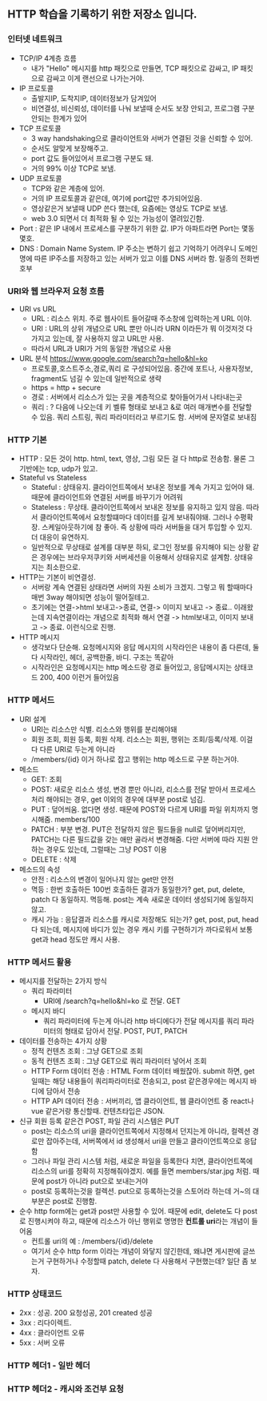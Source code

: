 HTTP 학습을 기록하기 위한 저장소 입니다.
---------------
### 인터넷 네트워크
- TCP/IP 4계층 흐름
  - 내가 "Hello" 메시지를 http 패킷으로 만들면, TCP 패킷으로 감싸고, IP 패킷으로 감싸고 이게 랜선으로 나가는거야.
- IP 프로토콜
  - 출발지IP, 도착지IP, 데이터정보가 담겨있어
  - 비연결성, 비신뢰성, 데이터를 나눠 보낼때 순서도 보장 안되고, 프로그램 구분 안되는 한계가 있어
- TCP 프로토콜
  - 3 way handshaking으로 클라이언트와 서버가 연결된 것을 신뢰할 수 있어.
  - 순서도 알맞게 보장해주고.
  - port 값도 들어있어서 프로그램 구분도 돼.
  - 거의 99% 이상 TCP로 보냄.
- UDP 프로토콜
  - TCP와 같은 계층에 있어.
  - 거의 IP 프로토콜과 같은데, 여기에 port값만 추가되어있음.
  - 영상같은거 보낼때 UDP 쓴다 했는데, 요즘에는 영상도 TCP로 보냄. 
  - web 3.0 되면서 더 최적화 될 수 있는 가능성이 열려있긴함.
- Port : 같은 IP 내에서 프로세스를 구분하기 위한 값. IP가 아파트라면 Port는 몇동 몇호.
- DNS : Domain Name System. IP 주소는 변하기 쉽고 기억하기 어려우니 도메인명에 따른 IP주소를 저장하고 있는 서버가 있고 이를 DNS 서버라 함. 일종의 전화번호부

### URI와 웹 브라우저 요청 흐름
- URI vs URL
  - URL : 리소스 위치. 주로 웹사이트 들어갈때 주소창에 입력하는게 URL 이야.
  - URI : URL의 상위 개념으로 URL 뿐만 아니라 URN 이라든가 뭐 이것저것 다 가지고 있는데, 잘 사용하지 않고 URL만 사용.
  - 따라서 URL과 URI가 거의 동일한 개념으로 사용
- URL 분석 https://www.google.com/search?q=hello&hl=ko
  - 프로토콜,호스트주소,경로,쿼리 로 구성되어있음. 중간에 포트나, 사용자정보, fragment도 넘길 수 있는데 일반적으로 생략
  - https = http + secure
  - 경로 : 서버에서 리소스가 있는 곳을 계층적으로 찾아들어가서 나타내는곳
  - 쿼리 : ? 다음에 나오는데 키 벨류 형태로 보내고 &로 여러 매개변수를 전달할 수 있음. 쿼리 스트링, 쿼리 파라미터라고 부르기도 함. 서버에 문자열로 보내짐  

### HTTP 기본
- HTTP : 모든 것이 http. html, text, 영상, 그림 모든 걸 다 http로 전송함. 물론 그 기반에는 tcp, udp가 있고.
- Stateful vs Stateless
  - Stateful : 상태유지. 클라이언트쪽에서 보내온 정보를 계속 가지고 있어야 돼. 때문에 클라이언트와 연결된 서버를 바꾸기가 어려워
  - Stateless : 무상태. 클라이언트쪽에서 보내온 정보를 유지하고 있지 않음. 따라서 클라이언트쪽에서 요청할떄마다 데이터를 길게 보내줘야돼. 그러나 수평확장. 스케일아웃하기에 참 좋아. 즉 상황에 따라 서버들을 대거 투입할 수 있지. 더 대응이 유연하지.
  - 일반적으로 무상태로 설계를 대부분 하되, 로그인 정보를 유지해야 되는 상황 같은 경우에는 브라우저쿠키와 서버세션을 이용해서 상태유지로 설계함. 상태유지는 최소한으로.
- HTTP는 기본이 비연결성. 
  - 서버랑 계속 연결된 상태라면 서버의 자원 소비가 크겠지. 그렇고 뭐 할때마다 매번 3way 해야되면 성능이 떨어질테고. 
  - 초기에는 연결->html 보내고->종료, 연결-> 이미지 보내고 -> 종료.. 이래왔는데 지속연결이라는 개념으로 최적화 해서 연결 -> html보내고, 이미지 보내고 -> 종료. 이런식으로 진행.
- HTTP 메시지
  - 생각보다 단순해. 요청메시지와 응답 메시지의 시작라인은 내용이 좀 다른데, 둘다 시작라인, 헤더, 공백한줄, 바디. 구조는 똑같아
  - 시작라인은 요청메시지는 http 메소드랑 경로 들어있고, 응답메시지는 상태코드 200, 400 이런거 들어있음
### HTTP 메서드
- URI 설계
  - URI는 리소스만 식별. 리소스와 행위를 분리해야돼
  - 회원 조회, 회원 등록, 회원 삭제. 리소스는 회원, 행위는 조회/등록/삭제. 이걸 다 다른 URI로 두는게 아니라
  - /members/{id} 이거 하나로 잡고 행위는 http 메소드로 구분 하는거야.
- 메소드
  - GET: 조회
  - POST: 새로운 리소스 생성, 변경 뿐만 아니라, 리소스를 전달 받아서 프로세스 처리 해야되는 경우, get 이외의 경우에 대부분 post로 넘김.
  - PUT : 덮어씌움. 없다면 생성. 때문에 POST와 다르게 URI를 파일 위치까지 명시해줌. members/100
  - PATCH : 부분 변경. PUT은 전달하지 않은 필드들을 null로 덮어버리지만, PATCH는 다른 필드값을 갖는 애만 골라서 변경해줌. 다만 서버에 따라 지원 안하는 경우도 있는데, 그럴때는 그냥 POST 이용
  - DELETE : 삭제
- 메소드의 속성
  - 안전 : 리소스의 변경이 일어나지 않는 get만 안전
  - 멱등 : 한번 호출하든 100번 호출하든 결과가 동일한가? get, put, delete, patch 다 동일하지. 멱등해. post는 계속 새로운 데이터 생성되기에 동일하지 않고.
  - 캐시 가능 : 응답결과 리소스를 캐시로 저장해도 되는가? get, post, put, head 다 되는데, 메시지에 바디가 있는 경우 캐시 키를 구현하기가 까다로워서 보통 get과 head 정도만 캐시 사용. 

### HTTP 메서드 활용
- 메시지를 전달하는 2가지 방식
  - 쿼리 파라미터 
    - URI에 /search?q=hello&hl=ko 로 전달. GET
  - 메시지 바디
    - 쿼리 파라미터에 두는게 아니라 http 바디에다가 전달 메시지를 쿼리 파라미터의 형태로 담아서 전달. POST, PUT, PATCH
- 데이터를 전송하는 4가지 상황
  - 정적 컨텐츠 조회 : 그냥 GET으로 조회
  - 동적 컨텐츠 조회 : 그냥 GET으로 쿼리 파라미터 넣어서 조회
  - HTTP Form 데이터 전송 : HTML Form 데이터 배웠잖아. submit 하면, get일때는 해당 내용들이 쿼리파라미터로 전송되고, post 같은경우에는 메시지 바디에 담아서 전송
  - HTTP API 데이터 전송 : 서버끼리, 앱 클라이언트, 웹 클라이언트 중 react나 vue 같은거랑 통신할때. 컨텐츠타입은 JSON.
- 신규 회원 등록 같은건 POST, 파일 관리 시스템은 PUT
  - post는 리소스의 uri을 클라이언트쪽에서 지정해서 던지는게 아니라, 컬렉션 경로만 잡아주는데, 서버쪽에서 id 생성해서 uri을 만들고 클라이언트쪽으로 응답함
  - 그러나 파일 관리 시스템 처럼, 새로운 파일을 등록한다 치면, 클라이언트쪽에 리소스의 uri를 정확히 지정해줘야겠지. 예를 들면 members/star.jpg 처럼. 때문에 post가 아니라 put으로 보내는거야
  - post로 등록하는것을 컬렉션. put으로 등록하는것을 스토어라 하는데 거~의 대부분은 post로 진행함.
- 순수 http form에는 get과 post만 사용할 수 있어. 때문에 edit, delete도 다 post로 진행시켜야 하고, 때문에 리소스가 아닌 행위로 명명한 **컨트롤 uri**라는 개념이 들어옴
  - 컨트롤 uri의 예 : /members/{id}/delete
  - 여기서 순수 http form 이라는 개념이 와닿지 않긴한데, 왜냐면 게시판에 글쓰는거 구현하거나 수정할때 patch, delete 다 사용해서 구현했는데? 일단 좀 보자.


### HTTP 상태코드
- 2xx : 성공. 200 요청성공, 201 created 성공
- 3xx : 리다이렉트.
- 4xx : 클라이언트 오류
- 5xx : 서버 오류

### HTTP 헤더1 - 일반 헤더

### HTTP 헤더2 - 캐시와 조건부 요청




  
  
  
  
  
  
  
  
